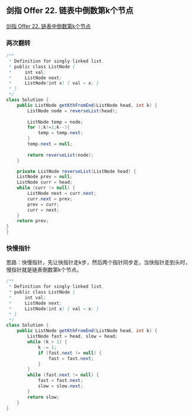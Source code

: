 ## 剑指 Offer 22. 链表中倒数第k个节点

[剑指 Offer 22. 链表中倒数第k个节点](https://leetcode.cn/problems/lian-biao-zhong-dao-shu-di-kge-jie-dian-lcof/)



### 两次翻转

```java
/**
 * Definition for singly-linked list.
 * public class ListNode {
 *     int val;
 *     ListNode next;
 *     ListNode(int x) { val = x; }
 * }
 */
class Solution {
    public ListNode getKthFromEnd(ListNode head, int k) {
        ListNode node = reverseList(head);
        
        ListNode temp = node;
        for (;k!=1;k--){
            temp = temp.next;
        }
        temp.next = null;
        
        return reverseList(node);
    }

    private ListNode reverseList(ListNode head) {
    ListNode prev = null;
    ListNode curr = head;
    while (curr != null) {
        ListNode next = curr.next;
        curr.next = prev;
        prev = curr;
        curr = next;
    }
    return prev;
}
}
```



### 快慢指针

思路：快慢指针，先让快指针走k步，然后两个指针同步走，当快指针走到头时，慢指针就是链表倒数第k个节点。

```java
/**
 * Definition for singly-linked list.
 * public class ListNode {
 *     int val;
 *     ListNode next;
 *     ListNode(int x) { val = x; }
 * }
 */
class Solution {
    public ListNode getKthFromEnd(ListNode head, int k) {
        ListNode fast = head, slow = head;
        while (k > 1) {
            k -= 1;
            if (fast.next != null) {
                fast = fast.next;
            }
        }
        while (fast.next != null) {
            fast = fast.next;
            slow = slow.next;
        }
        return slow;
    }
}
```

